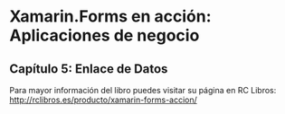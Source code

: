 # Xamarin.Forms en acción: Aplicaciones de negocio
## Capítulo 5: Enlace de Datos
Para mayor información del libro puedes visitar su página en RC Libros: http://rclibros.es/producto/xamarin-forms-accion/
